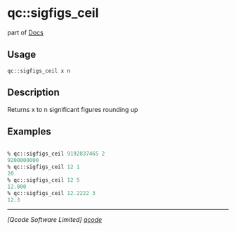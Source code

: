 qc::sigfigs_ceil
================

part of [Docs](.)

Usage
-----
`
        qc::sigfigs_ceil x n
    `

Description
-----------
Returns x to n significant figures rounding up

Examples
--------
```tcl

% qc::sigfigs_ceil 9192837465 2
9200000000
% qc::sigfigs_ceil 12 1
20
% qc::sigfigs_ceil 12 5
12.000
% qc::sigfigs_ceil 12.2222 3
12.3
```

----------------------------------
*[Qcode Software Limited] [qcode]*

[qcode]: http://www.qcode.co.uk "Qcode Software"